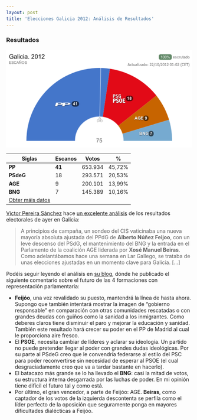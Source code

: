 ```yaml
---
layout: post
title: 'Elecciones Galicia 2012: Análisis de Resultados'
---
```


### Resultados

![Resultados das Eleccións Galicia 2012][1]

<table>
	<thead>
		<tr>
			<th>Siglas</th>
			<th>Escanos</th>
			<th>Votos</th>
			<th>%</th>
		</tr>
	</thead>
	<tbody>
		<tr>
			<td><strong>PP</strong></td>
			<td><strong>41</strong></td>
			<td>653.934</td>
			<td>45,72%</td>
		</tr>
		<tr>
			<td><strong>PSdeG</strong></td>
			<td>18</td>
			<td>293.571</td>
			<td>20,53%</td>
		</tr>
		<tr>
			<td><strong>AGE</strong></td>
			<td>9</td>
			<td>200.101</td>
			<td>13,99%</td>
		</tr>
		<tr>
			<td><strong>BNG</strong></td>
			<td>7</td>
			<td>145.389</td>
			<td>10,16%</td>
		</tr>
		<tr>
			<td><a href="http://resultados2012.xunta.es">Obter máis datos</a></td>
			<td></td>
			<td></td>
			<td></td>
		</tr>
	</tbody>
</table>

[Víctor Pereira Sánchez][2] hace [un excelente análisis][3] de los resultados electorales de ayer en Galicia:

> A principios de campaña, un sondeo del CIS vaticinaba una nueva mayoría absoluta ajustada del PPdG de **Alberto Núñez Feijoo**, con un leve descenso del PSdG, el mantenimiento del BNG y la entrada en el Parlamento de la coalición AGE liderada por **Xosé Manuel Beiras**. Como adelantábamos hace una semana en Lar Gallego, se trataba de unas elecciones ajustadas en un momento clave para Galicia. […]

Podéis seguir leyendo el análisis en [su blog][3], dónde he publicado el siguiente comentario sobre el futuro de las 4 formaciones con representación parlamentaria:

  * **Feijóo**, una vez revalidado su puesto, mantendrá la línea de hasta ahora. Supongo que también intentará mostrar la imagen de “gobierno responsable” en comparación con otras comunidades rescatadas o con grandes deudas con guiños como la sanidad a los inmigrantes. Como deberes claros tiene disminuir el paro y mejorar la educación y sanidad. También este resultado hará crecer su poder en el PP de Madrid al cual le proporciona aire fresco.
  * El **PSOE**, necesita cambiar de líderes y aclarar su ideología. Un partido no puede pretender llegar al poder con grandes dudas ideológicas. Por su parte al PSdeG creo que le convendría federarse al estilo del PSC para poder reconvertirse sin necesidad de esperar al PSOE (el cual desgraciadamente creo que va a tardar bastante en hacerlo).
  * El batacazo más grande se lo ha llevado el **BNG**: casi la mitad de votos, su estructura interna desgarrada por las luchas de poder. En mi opinión tiene difícil el futuro tal y como está.
  * Por último, el gran vencedor, a parte de Feijóo: AGE. **Beiras**, como captador de los votos de la izquierda descontenta se perfila como el líder perfecto de la oposición que seguramente ponga en mayores dificultades dialécticas a Feijóo.

   [1]: /media/2012/10/elecciones-galicia-2012.png
   [2]: http://twitter.com/victrpsanchez
   [3]: http://largallego.blogspot.com.es/2012/10/21-o-en-galicia-un-analisis.html
